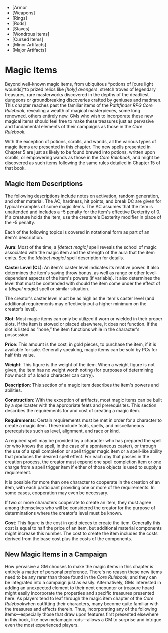 - [Armor
- [Weapons]
- [Rings]
- [Rods]
- [Staves]
- [Wondrous Items]
- [Cursed Items]
- [Minor Artifacts]
- [Major Artifacts]


# Magic Items

Beyond well-known magic items, from ubiquitous *potions of [cure light wounds]*to prized
relics like *[holy] avengers*,
stretch troves of legendary treasures, rare masterworks discovered in
the depths of the deadliest dungeons or groundbreaking discoveries
crafted by geniuses and madmen. This chapter reaches past the familiar
items of the *Pathfinder RPG Core Rulebook*, revealing a wealth of
magical masterpieces, some long renowned, others entirely new. GMs who
wish to incorporate these new magical items should feel free to make
these treasures just as pervasive and fundamental elements of their
campaigns as those in the *Core Rulebook.*

With the exception of potions, scrolls, and wands, all the various types
of magic items are presented in this chapter. The new spells presented
in Chapter 5 are just as likely to be found brewed into potions, written
upon scrolls, or empowering wands as those in the *Core Rulebook,* and
might be discovered as such items following the same rules detailed in
Chapter 15 of that book.


## Magic Item Descriptions

The following descriptions include notes on activation, random
generation, and other material. The AC, hardness, hit points, and break
DC are given for typical examples of some magic items. The AC assumes
that the item is unattended and includes a -5 penalty for the item's
effective Dexterity of 0. If a creature holds the item, use the
creature's Dexterity modifier in place of the -5 penalty.

Each of the following topics is covered in notational form as part of an
item's description.

**Aura**: Most of the time, a *[detect magic]* spell reveals the
school of magic associated with the magic item and the strength of the
aura that the item emits. See the *[detect magic]* spell description for
details.

**Caster Level (CL)**: An item's caster level indicates its relative
power. It also determines the item's saving throw bonus, as well as
range or other level-dependent aspects of the item's powers (if
variable). It also determines the level that must be contended with
should the item come under the effect of a *[dispel magic]* spell or similar
situation.

The creator's caster level must be as high as the item's caster level
(and additional requirements may effectively put a higher minimum on the
creator's level).

**Slot**: Most magic items can only be utilized if worn or wielded in
their proper slots. If the item is stowed or placed elsewhere, it does
not function. If the slot is listed as “none,” the item functions while
in the character's possession.

**Price**: This amount is the cost, in gold pieces, to purchase the
item, if it is available for sale. Generally speaking, magic items can
be sold by PCs for half this value.

**Weight**: This figure is the weight of the item. When a weight figure
is not given, the item has no weight worth noting (for purposes of
determining how much of a load a character can carry).

**Description**: This section of a magic item describes the item's
powers and abilities.

**Construction**: With the exception of artifacts, most magic items can
be built by a spellcaster with the appropriate feats and prerequisites.
This section describes the requirements for and cost of creating a magic
item.

**Requirements**: Certain requirements must be met in order for a
character to create a magic item. These include feats, spells, and
miscellaneous prerequisites such as level, alignment, and race or kind.

A required spell may be provided by a character who has prepared the
spell (or who knows the spell, in the case of a spontaneous caster), or
through the use of a spell completion or spell trigger magic item or a
spell-like ability that produces the desired spell effect. For each day
that passes in the creation process, the creator must expend one spell
completion item or one charge from a spell trigger item if either of
those objects is used to supply a requirement.

It is possible for more than one character to cooperate in the creation
of an item, with each participant providing one or more of the
requirements. In some cases, cooperation may even be necessary.

If two or more characters cooperate to create an item, they must agree
among themselves who will be considered the creator for the purpose of
determinations where the creator's level must be known.

**Cost**: This figure is the cost in gold pieces to create the item.
Generally this cost is equal to half the price of an item, but
additional material components might increase this number. The cost to
create the item includes the costs derived from the base cost plus the
costs of the components.


## New Magic Items in a Campaign

How pervasive a GM chooses to make the magic items in this chapter is
entirely a matter of personal preference. There's no reason these new
items need to be any rarer than those found in the *Core Rulebook*, and
they can be integrated into a campaign just as easily. Alternatively,
GMs interested in adding an unexpected element to their next encounter
or treasure hoard might easily incorporate the properties and specific
treasures presented here. As players tend to leaf through the magic item
chapter of the *Core Rulebook*when outfitting their characters, many
become quite familiar with the treasures and effects therein. Thus,
incorporating any of the following items—especially those that draw upon
features first presented elsewhere in this book, like new metamagic
rods—allows a GM to surprise and intrigue even the most experienced
players.
